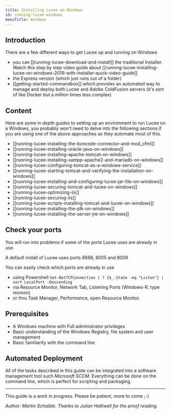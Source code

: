 ```yaml
---
title: Installing Lucee on Windows
id: running-lucee-windows
menuTitle: Windows
---
```


## Introduction

There are a few different ways to get Lucee up and running on Windows

- you can [[running-lucee-download-and-install]] the traditional Installer. Watch this step by step video guide about [[running-lucee-installing-lucee-on-windows-2019-with-installer-quick-video-guide]]
- the Express version (which just runs out of a folder)
- [[getting-started-commandbox]] which provides an automated way to manage and deploy both Lucee and Adobe ColdFusion servers (it's sort of like Docker but a million times less complex)

## Content ##

Here are some in depth guides to setting up an environment to run Lucee on a Windows, you probably won't
need to delve into the following sections if you are using one of the above approaches as they automate most of this.

* [[running-lucee-installing-the-boncode-connector-and-mod_cfml]]
* [[running-lucee-installing-oracle-java-on-windows]]
* [[running-lucee-installing-apache-tomcat-on-windows]]
* [[running-lucee-installing-xampp-apache2-and-mariadb-on-windows]]
* [[running-lucee-configuring-tomcat-as-a-windows-service]]
* [[running-lucee-starting-tomcat-and-verifying-the-installation-on-windows]]
* [[running-lucee-installing-and-configuring-lucee-jar-file-on-windows]]
* [[running-lucee-securing-tomcat-and-lucee-on-windows]]
* [[running-lucee-optimizing-iis]]
* [[running-lucee-securing-iis]]
* [[running-lucee-scripts-installing-tomcat-and-lucee-on-windows]]
* [[running-lucee-installing-the-jdk-on-windows]]
* [[running-lucee-installing-the-server-jre-on-windows]]

## Check your ports ##

You will run into problems if some of the ports Lucee uses are already in use.

A default install of Lucee uses ports 8888, 8005 and 8009

You can easily check which ports are already in use

- using Powershell ```Get-NetTCPConnection | ? {$_.State -eq "Listen"} | sort LocalPort -Descending```
- via Resource Monitor, Network Tab, Listening Ports (Windows-R, type resmon)
- or thru Task Manager, Performance, open Resource Monitor.

## Prerequisites ##

* A Windows machine with Full administrator privileges
* Basic understanding of the Windows Registry, file system and user management
* Basic familiarity with the command line

## Automated Deployment ##

All of the tasks described in this guide can be integrated into a software management tool such *Microsoft SCCM*. Everything can be done on the command line, which is perfect for scripting and packaging.

- - -
This guide is a work in progress. Please be patient, more to come ;-)

*Author: Martin Schaible. Thanks to Julian Halliwell for the proof reading.*
